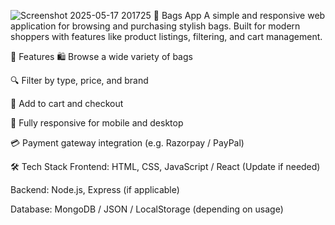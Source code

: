 ![Screenshot 2025-05-17 201725](https://github.com/user-attachments/assets/f890f2b2-38f9-44ee-97fb-58443f23f426)
👜 Bags App
A simple and responsive web application for browsing and purchasing stylish bags. Built for modern shoppers with features like product listings, filtering, and cart management.

🚀 Features
🛍️ Browse a wide variety of bags

🔍 Filter by type, price, and brand

🛒 Add to cart and checkout

📱 Fully responsive for mobile and desktop

💳 Payment gateway integration (e.g. Razorpay / PayPal)

🛠 Tech Stack
Frontend: HTML, CSS, JavaScript / React (Update if needed)

Backend: Node.js, Express (if applicable)

Database: MongoDB / JSON / LocalStorage (depending on usage)
